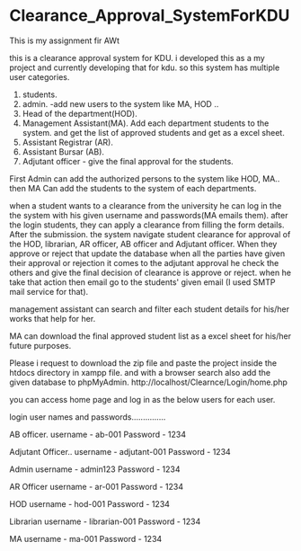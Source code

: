 # Clearance_Approval_SystemForKDU
 This is my assignment fir AWt


this is a clearance approval system for KDU. i developed this as a my project and currently developing that for kdu. so this system has multiple user categories.

01. students.
02. admin. -add new users to the system like MA, HOD ..
03. Head of the department(HOD).
04. Management Assistant(MA). Add each department students to the system. and get the list of approved students and get as a excel sheet.
05. Assistant Registrar (AR).
06. Assistant Bursar (AB).
07. Adjutant officer - give the final approval for the students.

First Admin can add the authorized persons to the system like HOD, MA..
then MA Can add the students to the system of each departments.

when a student wants to a clearance from the university he can log in the the system with his given username and passwords(MA emails them).
after the login students, they can apply a clearance from filling the form details. 
After the submission. the system navigate student clearance for approval of the HOD, librarian, AR officer, AB officer and Adjutant officer.
When they approve or reject that update the database when all the parties have given their approval or rejection it comes to the adjutant approval he check the others and give the final decision of clearance is approve or reject. when he take that action then email go to the 
students' given email (I used SMTP mail service for that).

management assistant can search and filter each student details for his/her works that help for her.

MA can download the final approved student list as a excel sheet for his/her future purposes.



Please i request to download the zip file and paste the project inside the htdocs directory in xampp file. and with a browser search also add the given database to phpMyAdmin.
http://localhost/Clearnce/Login/home.php

you can access home page and log in as the below users for each user.

login user names and passwords...............

 AB officer.
username - ab-001
Password - 1234

	
 Adjutant Officer..
username - adjutant-001
Password - 1234


 Admin
username - admin123
Password - 1234
	
 AR Officer
username - ar-001
Password - 1234
	
 HOD 
username - hod-001
Password - 1234
	
 Librarian
username - librarian-001
Password - 1234

 MA	
username - ma-001
Password - 1234
